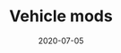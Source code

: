 ---
title: Vehicle mods
linkTitle: Vehicle mods
type: docs
description: New rules for jockeys to customise their ride
date: 2020-07-05
weight: 600
---
